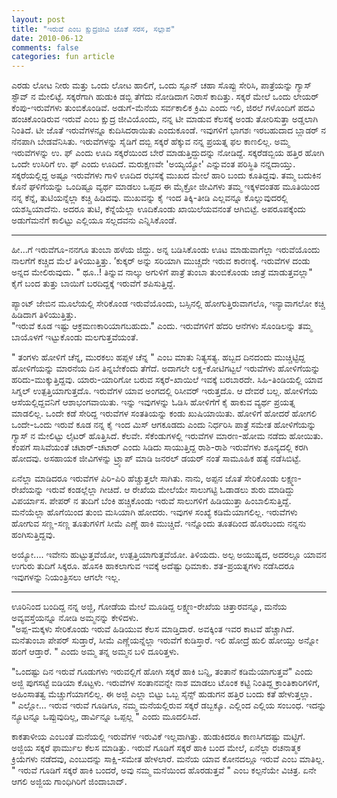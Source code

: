 ```yaml
---
layout: post
title: "ಇರುವೆ ಎಂಬ ಕ್ಷುದ್ರಜೀವಿ ಜೊತೆ ಸರಸ, ಸಲ್ಲಾಪ"
date: 2010-06-12
comments: false
categories: fun article
---
```


ಎರಡು ಲೋಟ ನೀರು ಮತ್ತು ಒಂದು ಲೋಟ ಹಾಲಿಗೆ, ಒಂದು ಸ್ಪೂನ್ ಚಹಾ ಸೊಪ್ಪು ಸೇರಿಸಿ, ಪಾತ್ರೆಯನ್ನು ಗ್ಯಾಸ್ ಸ್ಟೌವ್ ನ ಮೇಲಿಟ್ಟೆ.  ಸಕ್ಕರೆಗಾಗಿ ಹುಡುಕಿ ಡಬ್ಬಿ ತೆಗೆದು ನೋಡಿದಾಗ ನಿರಾಸೆ ಕಾದಿತ್ತು.  ಸಕ್ಕರೆ ಮೇಲೆ ಒಂದು ಲೇಯರ್ ಕೆಂಪು-ಇರುವೆಗಳು ತುಂಬಿಕೊಂಡಿವೆ.  ಅಡುಗೆ-ಮೆನೆಯ ಸರ್ವಕಾಲಿಕ ಕ್ರಿಮಿ ಎಂದು ಇಲಿ, ಜಿರಲೆ ಗಳೊಂದಿಗೆ ಪದವಿ ಹಂಚಿಕೊಂಡಿರುವ ಇರುವೆ ಎಂಬ ಕ್ಷುದ್ರ ಜೀವಿಯೊಂದು,  ನನ್ನ ಟೀ ಮಾಡುವ ಕೆಲಸಕ್ಕೆ ಅಂಡು ತೋರಿಸುತ್ತಾ ಅಡ್ಡಲಾಗಿ ನಿಂತಿದೆ.  ಟೀ ಜೊತೆ ಇರುವೆಗಳನ್ನೂ ಕುದಿಸಿದರಾಯಿತು ಎಂದುಕೂಂಡೆ.  ಇವುಗಳಿಗೆ ಭಾಗಶಃ ಇರಬಹುದಾದ ಬ್ಲಾಡರ್ ನ ನೆನಪಾಗಿ ಬೇಡವೆನಿಸಿತು.  ಇರುವೆಗಳನ್ನು ಸೈಡಿಗೆ ದಬ್ಬಿ ಸಕ್ಕರೆ ಹೆಕ್ಕುವ ನನ್ನ ಪ್ರಯತ್ನ ಫಲ ಕಾಣಲಿಲ್ಲ.  ಅಮ್ಮ ಇರುವೆಗಳನ್ನು ಉ. ಫ್ ಎಂದು ಊದಿ ಸಕ್ಕರೆಯಿಂದ ಬೇರೆ ಮಾಡುತ್ತಿದ್ದುದನ್ನು ನೋಡಿದ್ದೆ.   ಸಕ್ಕರೆಡಬ್ಬಿಯ ಹತ್ತಿರ ಹೋಗಿ ಒಂದೇ ಉಸಿರಿಗೆ ಉ. ಫ್ ಎಂದು ಊದಿದೆ.  ಮರುಕ್ಷಣವೇ 'ಅಯ್ಯಯ್ಯೋ' ಎನ್ನುವಂತ ಪರಿಸ್ಥಿತಿ ನನ್ನದಾಯ್ತು.  ಸಕ್ಕರೆಯಲ್ಲಿದ್ದ ಅಷ್ಟೂ  ಇರುವೆಗಳು ಗಾಳಿ ಊದಿದ ರಭಸಕ್ಕೆ ಮುಖದ ಮೇಲೆ ಹಾರಿ ಬಂದು ಕೂತಿದ್ದವು. 
ತಮ್ಮ ಬದುಕಿನ ಕೊನೆ ಘಳಿಗೆಯನ್ನು ಒಂದಿಷ್ಟೂ ವ್ಯರ್ಥ ಮಾಡಲು ಒಪ್ಪದ ಈ ಮೈಕ್ರೋ ಜೀವಿಗಳು ತಮ್ಮ ಇಕ್ಕಳದಂತಹ ಮೂತಿಯಿಂದ ನನ್ನ ಕೆನ್ನೆ, ತುಟಿಯನ್ನೆಲ್ಲಾ ಕಚ್ಚಿ ಹಿಡಿದವು.  ಮುಖವನ್ನು ಕೈ ಇಂದ ತಿಕ್ಕಿ-ತೀಡಿ ಎಲ್ಲವನ್ನೂ ಕೊಲ್ಲುವುದರಲ್ಲಿ ಯಶಸ್ವಿಯಾದೆನು.  ಅದರೂ ತುಟಿ, ಕೆನ್ನೆಯೆಲ್ಲಾ ಊದಿಕೊಂಡು ಖಾಯಿಲೆಯವನಂತೆ ಆಗಿಬಿಟ್ಟೆ.  ಅಪರೂಪಕ್ಕೆಂದು ಅಡುಗೆಮನೆಗೆ ಕಾಲಿಟ್ಟು ಎಲ್ಲಿಯೂ ಸಲ್ಲದವನು ಎನ್ನಿಸಿಕೊಂಡೆ. 

--- 

ಹೀ...ಗೆ ಇರುವೆಗೂ-ನನಗೂ ತುಂಬಾ ಹಳೆಯ ಜಿದ್ದು.  ಅನ್ನ ಬಡಿಸಿಕೊಂಡು ಊಟ ಮಾಡುವಾಗೆಲ್ಲಾ  ಇರುವೆಯೊಂದು ನಾಲಗೆಗೆ ಕಚ್ಚಿದ ಮೆಲೆ ತಿಳಿಯುತ್ತಿತ್ತು. ’ಕುಕ್ಕರ್ ಅನ್ನು ಸರಿಯಾಗಿ ಮುಚ್ಚದೇ ಇರುವ ಕಾರಣಕ್ಕೆ.  ಇರುವೆಗಳ ದಂಡು ಅನ್ನದ ಮೇಲಿರುವುದು. 
" ಥೂ..! ತಿನ್ನುವ ನಾಲ್ಕು ಅಗುಳಿಗೆ ಪಾತ್ರೆ ತುಂಬಾ ತುಂಬಿಕೊಂಡು ಜಾತ್ರೆ ಮಾಡುತ್ತವಲ್ಲಾ"   
ಕೈಗೆ ಬಂದ ತುತ್ತು ಬಾಯಿಗೆ ಬರದಿದ್ದಕ್ಕೆ ಇರುವೆಗೆ ಶಪಿಸುತ್ತಿದ್ದೆ. 

ಪ್ಯಾಂಟ್ ಜೇಬಿನ ಮೂಲೆಯಲ್ಲಿ ಸೇರಿಕೊಂಡ ಇರುವೆಯೊಂದು,  ಬಸ್ಸಿನಲ್ಲಿ ಹೋಗುತ್ತಿರುವಾಗಲೊ, ಇನ್ಯಾವಾಗಲೋ ಕಚ್ಚಿ ಹಿಡಿದಾಗ ತಿಳಿಯುತ್ತಿತ್ತು.  
"ಇರುವೆ ಕೂಡ ಇಷ್ಟು ಆಕ್ರಮಣಕಾರಿಯಾಗಬಹುದು." ಎಂದು. ಇರುವೆಗಳಿಗೆ ಹೆದರಿ ಆನೆಗಳು ಸೊಂಡಿಲನ್ನು ತಮ್ಮ ಬಾಯೊಳಗೆ ಇಟ್ಟುಕೊಂಡು ಮಲಗುತ್ತವೆಯಂತೆ.       

" ತಂಗಳು ಹೋಳಿಗೆ ಚೆನ್ನ, ಮುರಕಲು ಹಪ್ಪಳ ಚೆನ್ನ " ಎಂಬ ಮಾತು ನಿತ್ಯಸತ್ಯ.  ಹಬ್ಬದ ದಿನದಂದು ಮುಚ್ಚಿಟ್ಟಿದ್ದ ಹೋಳಿಗೆಯನ್ನು ಮಾರನೆಯ ದಿನ ತಿನ್ನಬೇಕೆಂದು ತೆಗೆದೆ.  ಅದಾಗಲೇ ಲಕ್ಷ-ಕೋಟಿಗಟ್ಟಲೆ ಇರುವೆಗಳು ಹೋಳಿಗೆಯನ್ನು ಹರಿದು-ಮುಕ್ಕುತ್ತಿದ್ದವು.  ಯಾರು-ಯಾರಿಗೋ ಬರುವ ಸಕ್ಕರೆ-ಖಾಯಿಲೆ ಇವಕ್ಕೆ ಬರಬಾರದೇ.  ಸಿಹಿ-ತಿಂಡಿಯಲ್ಲಿ ಯಾವ ಸಿಗ್ನಲ್ ಉತ್ಪತ್ತಿಯಾಗುತ್ತದೊ. ಇರುವೆಗಳ ಯಾವ ಅಂಗದಲ್ಲಿ ರಿಸೀವರ್ ಇರುತ್ತದೊ.  ಆ ದೇವರೆ ಬಲ್ಲ.  ಹೋಳಿಗೆಯ ಆಸೆಯಲ್ಲಿದ್ದವನಿಗೆ ಆಶಾಭಂಗವಾಯಿತು.  ಇನ್ನು ಇವುಗಳನ್ನು ಓಡಿಸಿ ಹೋಳಿಗೆಗೆ ಕೈ ಹಾಕುವ ವ್ಯರ್ಥ ಪ್ರಯತ್ನ ಮಾಡಲಿಲ್ಲ.  ಒಂದೇ ಕಡೆ ಸೇರಿದ್ದ ಇರುವೆಗಳ ಸಂತತಿಯನ್ನು ಕಂಡು ಖುಷಿಯಾಯಿತು.  ಹೋಳಿಗೆ ಹೋದರೆ ಹೋಗಲಿ ಒಂದೇ-ಒಂದು ಇರುವೆ ಕೂಡ ನನ್ನ ಕೈ ಇಂದ ಮಿಸ್ ಆಗಕೂಡದು ಎಂದು ನಿರ್ಧರಿಸಿ ಪಾತ್ರೆ ಸಮೇತ ಹೋಳಿಗೆಯನ್ನು ಗ್ಯಾಸ್ ನ ಮೇಲಿಟ್ಟು ಲೈಟರ್ ಹೊತ್ತಿಸಿದೆ.  ಕೆಲವೇ.  ಸೆಕೆಂಡುಗಳಲ್ಲಿ ಇರುವೆಗಳ ಮಾರಣ-ಹೋಮ ನಡೆದು ಹೋಯಿತು.  ಕೆಂಪಗೆ ಸಾಸಿವೆಯಂತೆ ಚಟಾರ್-ಚಟಾರ್ ಎಂದು ಸಿಡಿದು ಸಾಯುತ್ತಿದ್ದ ರಾಶಿ-ರಾಶಿ ಇರುವೆಗಳು ಶೂನ್ಯದಲ್ಲಿ ಕರಗಿ ಹೋದವು.  ಅಸಹಾಯಕ ಜೀವಿಗಳನ್ನು ಟ್ರ್ಯಾಪ್ ಮಾಡಿ ಜನರಲ್ ಡಯರ್ ನಂತೆ ಸಾಮೂಹಿಕ ಹತ್ಯೆ ನಡೆಸಿಬಿಟ್ಟೆ.    

ಏನೆಲ್ಲಾ ಮಾಡಿದರೂ ಇರುವೆಗಳ ಪಿರಿ-ಪಿರಿ ಹೆಚ್ಚುತ್ತಲೇ ಸಾಗಿತು.  ನಾನು, ಅಪ್ಪನ ಜೊತೆ ಸೇರಿಕೊಂಡು ಲಕ್ಷ್ಮಣ-ರೇಖೆಯನ್ನು ಇರುವೆ ಕಂಡಲ್ಲೆಲ್ಲಾ ಗೀಚಿದೆ.  ಆ ರೇಖೆಯ ಮೇಲೆಯೇ ಸಾಲುಗಟ್ಟಿ ಓಡಾಡಲು ಶುರು ಮಾಡಿದ್ದು ವಿಪರ್ಯಾಸ. ಪೇಪರ್ ನ ತುದಿಗೆ ಬೆಂಕಿ ಹಚ್ಚಿಕೊಂಡು ಇರುವೆ ಸಾಲುಗಳಿಗೆ ಹಿಡಿಯುತ್ತಾ ಹಿಂಬಾಲಿಸುತ್ತಿದ್ದೆ.  ಮನೆಯೆಲ್ಲಾ ಹೊಗೆಯಿಂದ ತುಂಬಿ ಮಸಿಯಾಗಿ ಹೋದರು.  ಇವುಗಳ ಸಂಖ್ಯೆ ಕಡಿಮೆಯಾಗಲಿಲ್ಲ.  ಇರುವೆಗಳು ಹೋಗುವ ಸಣ್ಣ-ಸಣ್ಣ ತೂತುಗಳಿಗೆ ಸೀಮೆ ಎಣ್ಣೆ ಹಾಕಿ ಮುಚ್ಚಿದೆ. ಇನ್ನೊಂದು ತೂತದಿಂದ ಹೊರಬಂದು ನನ್ನನು ಹಂಗಿಸುತ್ತಿದ್ದವು.  

ಅಯ್ಯೋ....  ಇವೇನು ಹುಟ್ಟುತ್ತವೆಯೋ, ಉತ್ಪತ್ತಿಯಾಗುತ್ತವೆಯೋ.  ತಿಳಿಯದು.  ಅಲ್ಪ ಅಯುಷ್ಯದ, ಅದರಲ್ಲೂ ಯಾವನ ಉಗುರು ತುದಿಗೆ ಸಿಕ್ಕರೂ. ಹೊಸಕಿ ಹಾಕಲಾಗುವ ಇವಕ್ಕೆ ಅದೆಷ್ಟು ಧಿಮಾಕು. ಶತ-ಪ್ರಯತ್ನಗಳು ನಡೆಸಿದರೂ ಇವುಗಳನ್ನು ನಿಯಂತ್ರಿಸಲು ಆಗಲೇ ಇಲ್ಲ.      

--- 

ಊರಿನಿಂದ ಬಂದಿದ್ದ ನನ್ನ ಅಜ್ಜಿ, ಗೋಡೆಯ ಮೇಲೆ ಮೂಡಿದ್ದ ಲಕ್ಷ್ಮಣ-ರೇಖೆಯ ಚಿತ್ತಾರವನ್ನೂ, ಮನೆಯ ಅವ್ಯವಸ್ತೆಯನ್ನೂ ನೋಡಿ ಅಮ್ಮನನ್ನು ಕೇಳಿದಳು.    
"ಅಪ್ಪ-ಮಕ್ಕಳು ಸೇರಿಕೊಂಡು ಇರುವೆ ಹಿಡಿಯುವ ಕೆಲಸ ಮಾಡ್ತಿದಾರೆ.  ಅವಕ್ಕಿಂತ ಇವರ ಕಾಟವೆ ಹೆಚ್ಚಾಗಿದೆ.  ಮನೆತುಂಬಾ ಪೇಪರ್ ಸುಡ್ತಾರೆ, ಸೀಮೆ ಎಣ್ಣೆಯನ್ನೆಲ್ಲಾ ಇರುವೆಗೆ ಕುಡಿಸ್ತಾರೆ.  ಇಲಿ ಹೋದ್ರೆ ಹುಲಿ ಹೋಯ್ತು ಅನ್ನೋ ಹಂಗೆ ಆಡ್ತಾರೆ. " ಎಂದು ಅಮ್ಮ ತನ್ನ ಅಮ್ಮನ ಬಳಿ ದೂರಿತ್ತಳು.  

"ಒಂದಷ್ಟು ದಿನ ಇರುವೆ ಗೂಡುಗಳು ಇರುವಲ್ಲಿಗೆ ಹೋಗಿ ಸಕ್ಕರೆ ಹಾಕಿ ಬನ್ನಿ,  ತಂತಾನೆ ಕಡಿಮೆಯಾಗುತ್ತವೆ" ಎಂದು ಅಜ್ಜಿ ಪುಗಸಟ್ಟೆ ಐಡಿಯಾ ಕೊಟ್ಟಳು.  ಇರುವೆಗಳ ಸಂತಾನವನ್ನೇ ನಾಶ ಮಾಡಲು ಟೊಂಕ ಕಟ್ಟಿ ನಿಂತಿದ್ದ ಕ್ರಾಂತಿಕಾರಿಗಳಿಗೆ,  ಅಹಿಂಸಾತತ್ವ ಮೆಚ್ಚುಗೆಯಾಗಲಿಲ್ಲ.  ಈ ಅಜ್ಜಿ ಎಲ್ಲಾ ಬಿಟ್ಟು ಒಬ್ಬ ಸೈನ್ಸ್ ಹುಡುಗನ ಹತ್ತಿರ ಬಂದು ಕತೆ ಹೇಳುತ್ತಲ್ಲಾ.  
" ಎಲ್ಲೋ...  ಇರುವ ಇರುವೆ ಗೂಡಿಗೂ, ನಮ್ಮ ಮನೆಯಲ್ಲಿರುವ ಸಕ್ಕರೆ ಡಬ್ಬಕ್ಕೂ.  ಎಲ್ಲಿಂದ ಎಲ್ಲಿಯ ಸಂಬಂಧ.  ಇದನ್ನು ನ್ಯೂಟನ್ನೂ ಒಪ್ಪುವುದಿಲ್ಲ,  ಡಾರ್ವಿನ್ನೂ ಒಪ್ಪಲ್ಲ " ಎಂದು ಮೂದಲಿಸಿದೆ.     

ಕಾಕತಾಳೀಯ ಎಂಬಂತೆ ಮನೆಯಲ್ಲಿ ಇರುವೆಗಳ ಇರುವಿಕೆ ಇಲ್ಲವಾಗಿತ್ತು.  ಹುಡುಕಿದರೂ ಕಾಣಸಿಗದಷ್ಟು ಮಟ್ಟಿಗೆ.  ಅಜ್ಜಿಯ ಸಕ್ಕರೆ ಫಾರ್ಮುಲ ಕೆಲಸ ಮಾಡಿತ್ತು.  ಇರುವೆ ಗೂಡಿಗೆ ಸಕ್ಕರೆ ಹಾಕಿ ಬಂದ ಮೇಲೆ,  ಏನೆಲ್ಲಾ ರಚನಾತ್ಮಕ ಕ್ರಿಯೆಗಳು ನಡೆದವು, ಎಂಬುದನ್ನು ಸಾಕ್ಷಿ-ಸಮೇತ ಹೇಳಲಾರೆ.  ಮನೆಯ ಯಾವ ಕೋನದಲ್ಲೂ ಇರುವೆ ಎಂಬ ಮಾತಿಲ್ಲ.  " ಇರುವೆ ಗೂಡಿಗೆ ಸಕ್ಕರೆ ಹಾಕಿ ಬಂದರೆ,  ಅವು ನಮ್ಮ ಮನೆಯಿಂದ ಹೊರಡುತ್ತವೆ " ಎಂಬ ಕಲ್ಪನೆಯೇ ವಿಚಿತ್ರ.  ಏನೇ ಆಗಲಿ ಅಜ್ಜಿಯ ಗಾಂಧಿಗಿರಿಗೆ ಜಿಂದಾಬಾದ್. 
